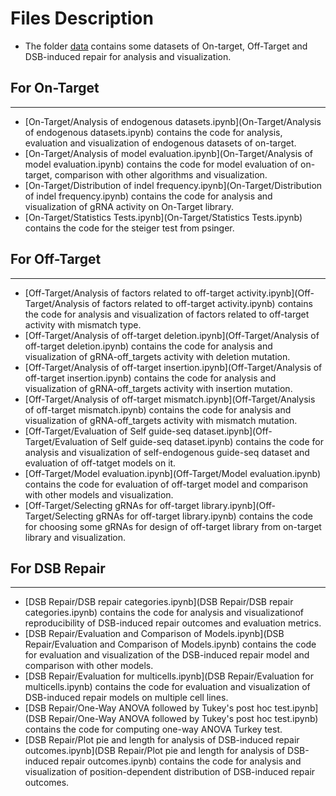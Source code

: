 # Files Description

* The folder [data]() contains some datasets of On-target, Off-Target and DSB-induced repair for analysis and visualization.  


## For On-Target
***

* [On-Target/Analysis of endogenous datasets.ipynb](On-Target/Analysis of endogenous datasets.ipynb) contains the code for analysis, evaluation and visualization of endogenous datasets of on-target.    
* [On-Target/Analysis of model evaluation.ipynb](On-Target/Analysis of model evaluation.ipynb) contains the code for model evaluation of on-target, comparison with other algorithms and visualization.  
* [On-Target/Distribution of indel frequency.ipynb](On-Target/Distribution of indel frequency.ipynb) contains the code for analysis and visualization of gRNA activity on On-Target library.  
* [On-Target/Statistics Tests.ipynb](On-Target/Statistics Tests.ipynb) contains the code for the steiger test from psinger.



## For Off-Target
***

* [Off-Target/Analysis of factors related to off-target activity.ipynb](Off-Target/Analysis of factors related to off-target activity.ipynb) contains the code for analysis and visualization of factors related to off-target activity with mismatch type.  
* [Off-Target/Analysis of off-target deletion.ipynb](Off-Target/Analysis of off-target deletion.ipynb) contains the code for analysis and visualization of gRNA-off_targets activity with deletion mutation.    
* [Off-Target/Analysis of off-target insertion.ipynb](Off-Target/Analysis of off-target insertion.ipynb) contains the code for analysis and visualization of gRNA-off_targets activity with insertion mutation.  
* [Off-Target/Analysis of off-target mismatch.ipynb](Off-Target/Analysis of off-target mismatch.ipynb) contains the code for analysis and visualization of gRNA-off_targets activity with mismatch mutation.  
* [Off-Target/Evaluation of Self guide-seq dataset.ipynb](Off-Target/Evaluation of Self guide-seq dataset.ipynb) contains the code for analysis and visualization of self-endogenous guide-seq dataset and evaluation of off-tatget models on it.  
* [Off-Target/Model evaluation.ipynb](Off-Target/Model evaluation.ipynb) contains the code for evaluation of off-target model and comparison with other models and visualization.  
* [Off-Target/Selecting gRNAs for off-target library.ipynb](Off-Target/Selecting gRNAs for off-target library.ipynb) contains the code for choosing some gRNAs for design of off-target library from on-target library and visualization.  



## For DSB Repair
***

* [DSB Repair/DSB repair categories.ipynb](DSB Repair/DSB repair categories.ipynb) contains the code for analysis and visualizationof reproducibility of DSB-induced repair outcomes and evaluation metrics.    
* [DSB Repair/Evaluation and Comparison of Models.ipynb](DSB Repair/Evaluation and Comparison of Models.ipynb) contains the code for evaluation and visualization of the DSB-induced repair model and comparison with other models.   
* [DSB Repair/Evaluation for multicells.ipynb](DSB Repair/Evaluation for multicells.ipynb) contains the code for  evaluation and visualization of DSB-induced repair models on multiple cell lines.   
* [DSB Repair/One-Way ANOVA followed by Tukey's post hoc test.ipynb](DSB Repair/One-Way ANOVA followed by Tukey's post hoc test.ipynb) contains the code for computing one-way ANOVA Turkey test.  
* [DSB Repair/Plot pie and length for analysis of DSB-induced repair outcomes.ipynb](DSB Repair/Plot pie and length for analysis of DSB-induced repair outcomes.ipynb) contains the code for analysis and visualization of position-dependent distribution of DSB-induced repair outcomes.  

